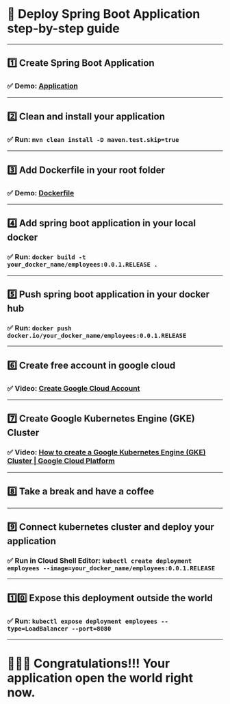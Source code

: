 # 🎯 Deploy Spring Boot Application step-by-step guide

---
## 1️⃣ Create Spring Boot Application
### ✅ Demo: [Application](https://github.com/Aqilzeka/employee-ms)

---
## 2️⃣ Clean and install your application
### ✅ Run: `mvn clean install -D maven.test.skip=true`

---
## 3️⃣ Add Dockerfile in your root folder
### ✅ Demo: [Dockerfile](Dockerfile)

---
## 4️⃣ Add spring boot application in your local docker
### ✅ Run: `docker build -t your_docker_name/employees:0.0.1.RELEASE .`

---
## 5️⃣ Push spring boot application in your docker hub
### ✅ Run: `docker push docker.io/your_docker_name/employees:0.0.1.RELEASE`

---
## 6️⃣ Create free account in google cloud
### ✅ Video: [Create Google Cloud Account](https://www.youtube.com/watch?v=KcHx5dXaDtk&ab_channel=CloudSprint)

---
## 7️⃣ Create Google Kubernetes Engine (GKE) Cluster
### ✅ Video: [How to create a Google Kubernetes Engine (GKE) Cluster | Google Cloud Platform](https://www.youtube.com/watch?v=3EF4fXZcTDg&ab_channel=DailyCodeBuffer)

---
## 8️⃣ Take a break and have a coffee

---
## 9️⃣ Connect kubernetes cluster and deploy your application
### ✅ Run in Cloud Shell Editor: `kubectl create deployment employees --image=your_docker_name/employees:0.0.1.RELEASE`

---
## 1️⃣0️⃣ Expose this deployment outside the world
### ✅ Run: `kubectl expose deployment employees --type=LoadBalancer --port=8080`

---
# 🎉🎊🎇 Congratulations!!! Your application open the world right now.
